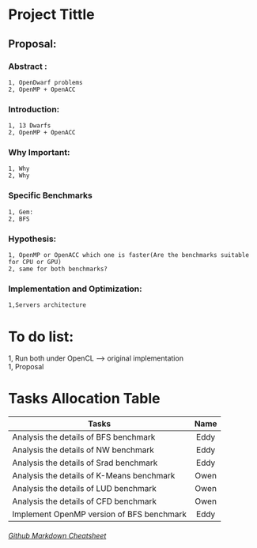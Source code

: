 # Project Tittle

## Proposal:  
###  Abstract :  
    1, OpenDwarf problems  
    2, OpenMP + OpenACC  

###  Introduction:  
    1, 13 Dwarfs  
    2, OpenMP + OpenACC  

###  Why Important:  
    1, Why
    2, Why
    
###  Specific Benchmarks  
    1, Gem:  
    2, BFS  
    
###  Hypothesis:  
    1, OpenMP or OpenACC which one is faster(Are the benchmarks suitable for CPU or GPU)  
    2, same for both benchmarks?  
    
###  Implementation and Optimization:  
    1,Servers architecture  
    
# To do list:  
   1, Run both under OpenCL --> original implementation  
   1, Proposal  

# Tasks Allocation Table
| Tasks                                       | Name          |
| -------------                               |:-------------:|
| Analysis the details of BFS benchmark       |      Eddy     |
| Analysis the details of NW benchmark        |      Eddy     |
| Analysis the details of Srad benchmark      |      Eddy     |
| Analysis the details of K-Means benchmark   |      Owen     |
| Analysis the details of LUD benchmark       |      Owen     |
| Analysis the details of CFD benchmark       |      Owen     |
| Implement OpenMP version of BFS benchmark   |      Eddy     |
   
   
   
   
   ###### [Github Markdown Cheatsheet](https://github.com/adam-p/markdown-here/wiki/Markdown-Cheatsheet)
